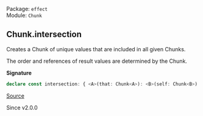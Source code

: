 Package: `effect`<br />
Module: `Chunk`<br />

## Chunk.intersection

Creates a Chunk of unique values that are included in all given Chunks.

The order and references of result values are determined by the Chunk.

**Signature**

```ts
declare const intersection: { <A>(that: Chunk<A>): <B>(self: Chunk<B>) => Chunk<A & B>; <A, B>(self: Chunk<A>, that: Chunk<B>): Chunk<A & B>; }
```

[Source](https://github.com/Effect-TS/effect/tree/main/packages/effect/src/Chunk.ts#L802)

Since v2.0.0